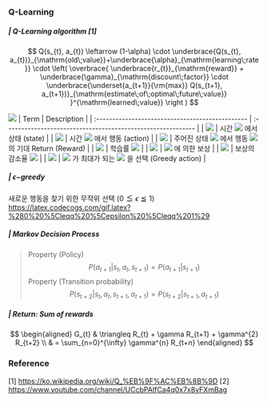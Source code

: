 ### Q-Learning
#####  | Q-Learning algorithm [1]

$$
Q(s_{t}, a_{t}) \leftarrow (1-\alpha) \cdot \underbrace{Q(s_{t}, a_{t})}_{\mathrm{old\;value}}+\underbrace{\alpha}_{\mathrm{learning\;rate}} \cdot \left( \overbrace{ \underbrace{r_{t}}_{\mathrm{reward}} + \underbrace{\gamma}_{\mathrm{discount\;factor}} \cdot \underbrace{\underset{a_{t+1}}{\rm{max}} Q(s_{t+1}, a_{t+1})}_{\mathrm{estimate\;of\;optimal\;future\;value}} }^{\mathrm{learned\;value}} \right )
$$

![](https://latex.codecogs.com/gif.latex?s_{t})
| Term                                             | Description                                                  |
| :----------------------------------------------- | :----------------------------------------------------------- |
| <img src="https://render.githubusercontent.com/render/math?math=s_{t}"> | 시간 <img src="https://render.githubusercontent.com/render/math?math=t"> 에서 상태 (state) |
| <img src="https://render.githubusercontent.com/render/math?math=a_{t}"> | 시간 <img src="https://render.githubusercontent.com/render/math?math=t"> 에서 행동 (action) |
| <img src="https://render.githubusercontent.com/render/math?math=Q(s_{t}, a_{t})"> | 주어진 상태 <img src="https://render.githubusercontent.com/render/math?math=s_{t}"> 에서 행동 <img src="https://render.githubusercontent.com/render/math?math=a_{t}"> 의 기대 Return (Reward) |
| <img src="https://render.githubusercontent.com/render/math?math=\alpha"> | 학습률 <img src="https://render.githubusercontent.com/render/math?math=(0 < \alpha \leqq 1)"> |
| <img src="https://render.githubusercontent.com/render/math?math=r_{t}"> | <img src="https://render.githubusercontent.com/render/math?math=a_{t}"> 에 의한 보상 |
| <img src="https://render.githubusercontent.com/render/math?math=\gamma"> | 보상의 감소율 <img src="https://render.githubusercontent.com/render/math?math=(0 \leqq \gamma \leqq 1)"> |
| <img src="https://render.githubusercontent.com/render/math?math=\underset{a_{t+1}}{\rm{max}}Q(s_{t+1},a_{t+1})"> | <img src="https://render.githubusercontent.com/render/math?math=Q"> 가 최대가 되는 <img src="https://render.githubusercontent.com/render/math?math=a_{t + 1}"> 을 선택 (Greedy action) |



#####  | $\epsilon-$greedy 
새로운 행동을 찾기 위한 무작위 선택 $(0 \leqq \epsilon \leqq 1)$
https://latex.codecogs.com/gif.latex?%280%20%5Cleqq%20%5Cepsilon%20%5Cleqq%201%29


##### | Markov Decision Process
> Property (Policy)
$$
P(a_{t+1}|s_{t}, a_{t}, s_{t+1})=P(a_{t+1}|s_{t+1})
$$
> Property (Transition probability)
$$
P(s_{t+2}|s_{t}, a_{t}, s_{t+1}, a_{t+1})=P(s_{t+2}|s_{t+1}, a_{t+1})
$$



##### | Return: Sum of rewards

$$
\begin{aligned}
G_{t} & \triangleq R_{t} + \gamma R_{t+1} + \gamma^{2} R_{t+2} \\
& = \sum_{n=0}^{\infty} \gamma^{n} R_{t+n}
\end{aligned}
$$

### Reference
[1] https://ko.wikipedia.org/wiki/Q_%EB%9F%AC%EB%8B%9D
[2]  https://www.youtube.com/channel/UCcbPAIfCa4q0x7x8yFXmBag
